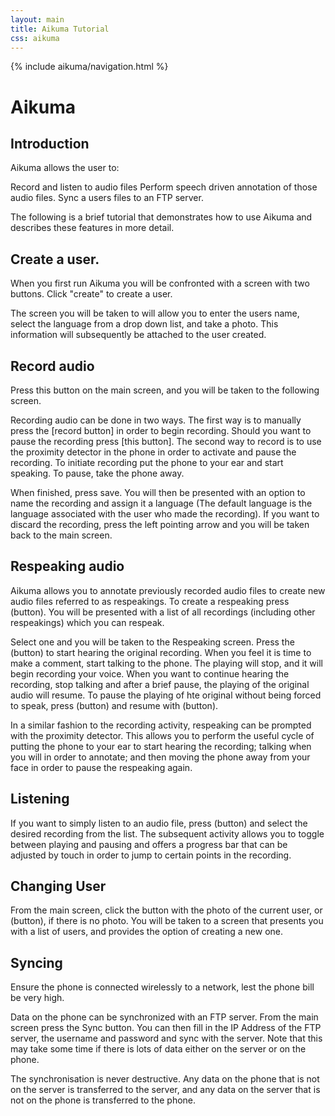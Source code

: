 ```yaml
---
layout: main
title: Aikuma Tutorial
css: aikuma
---
```

{% include aikuma/navigation.html %}

Aikuma
======

Introduction
------------

Aikuma allows the user to:

Record and listen to audio files
Perform speech driven annotation of those audio files.
Sync a users files to an FTP server.

The following is a brief tutorial that demonstrates how to use Aikuma and
describes these features in more detail.

Create a user.
-------------

When you first run Aikuma you will be confronted with a screen with two
buttons. Click "create" to create a user.

The screen you will be taken to will allow you to enter the users name, select
the language from a drop down list, and take a photo. This information will
subsequently be attached to the user created.

Record audio
------------

Press this button on the main screen, and you will be taken to the following
screen.

Recording audio can be done in two ways. The first way is to manually press the
[record button] in order to begin recording. Should you want to pause the
recording press [this button].  The second way to record is to use the
proximity detector in the phone in order to activate and pause the recording.
To initiate recording put the phone to your ear and start speaking. To pause,
take the phone away.

When finished, press save. You will then be
presented with an option to name the recording and assign it a language (The
default language is the language associated with the user who made the
recording). If you want to discard the recording, press the left pointing arrow
and you will be taken back to the main screen.

Respeaking audio
----------------

Aikuma allows you to annotate previously recorded audio files to create new
audio files referred to as respeakings. To create a respeaking press (button).
You will be presented with a list of all recordings (including other
respeakings) which you can respeak.

Select one and you will be taken to the Respeaking screen. Press the (button)
to start hearing the original recording. When you feel it is time to make a
comment, start talking to the phone. The playing will stop, and it will begin
recording your voice. When you want to continue hearing the recording, stop
talking and after a brief pause, the playing of the original audio will resume.
To pause the playing of hte original without being forced to speak, press
(button) and resume with (button).

In a similar fashion to the recording activity, respeaking can be prompted with
the proximity detector. This allows you to perform the useful cycle of putting
the phone to your ear to start hearing the recording; talking when you will in
order to annotate; and then moving the phone away from your face in order to
pause the respeaking again.

Listening
---------

If you want to simply listen to an audio file, press (button) and select the
desired recording from the list. The subsequent activity allows you to toggle
between playing and pausing and offers a progress bar that can be adjusted by
touch in order to jump to certain points in the recording.

Changing User
-------------

From the main screen, click the button with the photo of the current user, or
(button), if there is no photo. You will be taken to a screen that presents you
with a list of users, and provides the option of creating a new one.

Syncing
-------

Ensure the phone is connected wirelessly to a network, lest the phone bill be
very high.

Data on the phone can be synchronized with an FTP server. From the main screen
press the Sync button. You can then fill in the IP Address of the FTP server,
the username and password and sync with the server. Note that this may take
some time if there is lots of data either on the server or on the phone.

The synchronisation is never destructive. Any data on the phone that is not on
the server is transferred to the server, and any data on the server that is not
on the phone is transferred to the phone.


